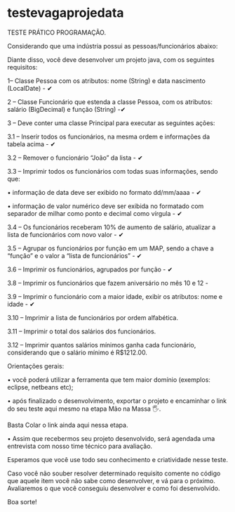 # testevagaprojedata
TESTE PRÁTICO PROGRAMAÇÃO.

Considerando que uma indústria possui as pessoas/funcionários abaixo:

Diante disso, você deve desenvolver um projeto java, com os seguintes requisitos:

1– Classe Pessoa com os atributos: nome (String) e data nascimento (LocalDate) - ✔

2 – Classe Funcionário que estenda a classe Pessoa, com os atributos: salário (BigDecimal) e função (String) -✔

3 – Deve conter uma classe Principal para executar as seguintes ações:

  3.1 – Inserir todos os funcionários, na mesma ordem e informações da tabela acima - ✔
  
  3.2 – Remover o funcionário “João” da lista - ✔
  
  3.3 – Imprimir todos os funcionários com todas suas informações, sendo que:
  
  • informação de data deve ser exibido no formato dd/mm/aaaa - ✔
  
  • informação de valor numérico deve ser exibida no formatado com separador de milhar como ponto e decimal como vírgula - ✔
    
3.4 – Os funcionários receberam 10% de aumento de salário, atualizar a lista de funcionários com novo valor - ✔

3.5 – Agrupar os funcionários por função em um MAP, sendo a chave a “função” e o valor a “lista de funcionários” - ✔

3.6 – Imprimir os funcionários, agrupados por função - ✔

3.8 – Imprimir os funcionários que fazem aniversário no mês 10 e 12 - 

3.9 – Imprimir o funcionário com a maior idade, exibir os atributos: nome e idade - ✔

3.10 – Imprimir a lista de funcionários por ordem alfabética.

3.11 – Imprimir o total dos salários dos funcionários.

3.12 – Imprimir quantos salários mínimos ganha cada funcionário, considerando que o salário mínimo é R$1212.00.

Orientações gerais:

• você poderá utilizar a ferramenta que tem maior domínio (exemplos: eclipse, netbeans etc);

• após finalizado o desenvolvimento, exportar o projeto e encaminhar o link do seu teste aqui mesmo na etapa Mão na Massa 🖐.

Basta Colar o link ainda aqui nessa etapa.

• Assim que recebermos seu projeto desenvolvido, será agendada uma entrevista com nosso time técnico para avaliação.

Esperamos que você use todo seu conhecimento e criatividade nesse teste.

Caso você não souber resolver determinado requisito comente no código que aquele item você não sabe como desenvolver, e vá para o próximo. Avaliaremos o que você conseguiu desenvolver e como foi desenvolvido.

Boa sorte!
